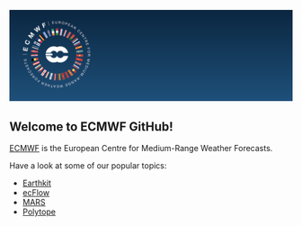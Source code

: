 ![](./banner.png)

## Welcome to ECMWF GitHub!

[ECMWF](https://www.ecmwf.int) is the European Centre for Medium-Range Weather Forecasts.

Have a look at some of our popular topics:
* [Earthkit](https://github.com/search?q=topic%3Aearthkit+org%3Aecmwf&type=repositories)
* [ecFlow](https://github.com/search?q=topic%3Aecflow+org%3Aecmwf&type=repositories)
* [MARS](https://github.com/search?q=topic%3Amars+org%3Aecmwf&type=repositories)
* [Polytope](https://github.com/search?q=topic%3Apolytope+org%3Aecmwf&type=repositories)
